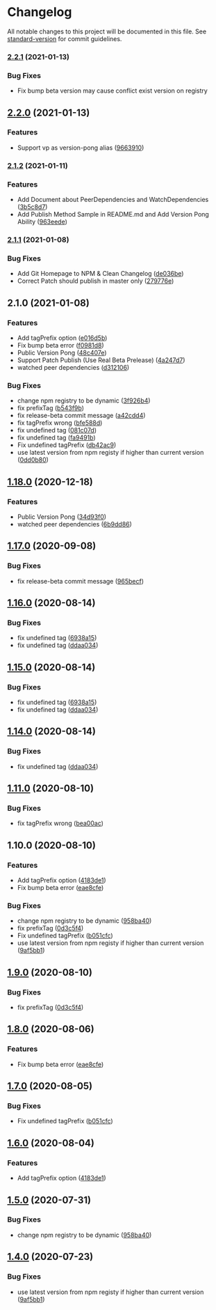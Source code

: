 # Changelog

All notable changes to this project will be documented in this file. See [standard-version](https://github.com/conventional-changelog/standard-version) for commit guidelines.

### [2.2.1](https://github.com/wongnai/version-pong/compare/v2.2.0...v2.2.1) (2021-01-13)


### Bug Fixes

* Fix bump beta version may cause conflict exist version on registry

## [2.2.0](https://github.com/wongnai/version-pong/compare/v2.1.2...v2.2.0) (2021-01-13)


### Features

* Support vp as version-pong alias ([9663910](https://github.com/wongnai/version-pong/commit/9663910a2c5b21dab51092294edbe17c9717d72a))

### [2.1.2](https://github.com/wongnai/version-pong/compare/v2.1.1...v2.1.2) (2021-01-11)


### Features

* Add Document about PeerDependencies and WatchDependencies ([3b5c8d7](https://github.com/wongnai/version-pong/commit/3b5c8d7c00bbbd5267b1bb9b5daaa41050e3e0cc))
* Add Publish Method Sample in README.md and Add Version Pong Ability ([963eede](https://github.com/wongnai/version-pong/commit/963eeded468cf7c9dbf322da005f77a766e228f6))

### [2.1.1](https://github.com/wongnai/version-pong/compare/v2.1.0...v2.1.1) (2021-01-08)


### Bug Fixes

* Add Git Homepage to NPM & Clean Changelog ([de036be](https://github.com/wongnai/version-pong/commit/de036be881ea2aea3a8cc216dbacabfc51c1fbd7))
* Correct Patch should publish in master only ([279776e](https://github.com/wongnai/version-pong/commit/279776ec4cf370ee15a9eaa748bd02dd00d11436))

## 2.1.0 (2021-01-08)


### Features

* Add tagPrefix option ([e016d5b](http://git.wndv.co:10022///commit/e016d5bb0bb1f9e54f2d058d55f8d5ba2dc15eb9))
* Fix bump beta error ([f0981d8](http://git.wndv.co:10022///commit/f0981d825161f5d5d4dcee8303411437a3b85f34))
* Public Version Pong ([48c407e](http://git.wndv.co:10022///commit/48c407ef4c689897abd79181c024eb03f4b9ce2a))
* Support Patch Publish (Use Real Beta Prelease) ([4a247d7](http://git.wndv.co:10022///commit/4a247d7903edff1f9af3460a0be36a46e25d2f5f))
* watched peer dependencies ([d312106](http://git.wndv.co:10022///commit/d31210672199506516d005c4ad737d8aa92ec814))


### Bug Fixes

* change npm registry to be dynamic ([3f926b4](http://git.wndv.co:10022///commit/3f926b40059a2494b3662a84bdec3077e9091185))
* fix prefixTag ([b543f9b](http://git.wndv.co:10022///commit/b543f9b37ec7d25f8cf0194a23a96f29c2af9209))
* fix release-beta commit message ([a42cdd4](http://git.wndv.co:10022///commit/a42cdd4b06fb0a44cdadc70a9f4db5e860f37be5))
* fix tagPrefix wrong ([bfe588d](http://git.wndv.co:10022///commit/bfe588d4f24ab7ddb7ecc641a72aed426e936191))
* fix undefined tag ([081c07d](http://git.wndv.co:10022///commit/081c07d6f64a54304b43255d32bed2b5de0e78d8))
* fix undefined tag ([fa9491b](http://git.wndv.co:10022///commit/fa9491ba882b0bb24e9949e0c917d6644969af7b))
* Fix undefined tagPrefix ([db42ac9](http://git.wndv.co:10022///commit/db42ac960f716c4550264f6873b787dc9ec98bf7))
* use latest version from npm registy if higher than current version ([0dd0b80](http://git.wndv.co:10022///commit/0dd0b80aca54d7789570aa5d979d462f3ea4465e))

## [1.18.0](http://git.wndv.co:10022///compare/v1.17.0...v1.18.0) (2020-12-18)


### Features

* Public Version Pong ([34d93f0](http://git.wndv.co:10022///commit/34d93f09345fd2eb1186c0d1b883bb07b740c193))
* watched peer dependencies ([6b9dd86](http://git.wndv.co:10022///commit/6b9dd86129e720fd12d0eed1e1ef2477d8a11f17))

## [1.17.0](http://git.wndv.co:10022///compare/v1.16.0...v1.17.0) (2020-09-08)


### Bug Fixes

* fix release-beta commit message ([965becf](http://git.wndv.co:10022///commit/965becfc87940d83e97bf6ae514f933fafae9c0b))

## [1.16.0](http://git.wndv.co:10022///compare/v1.11.0...v1.16.0) (2020-08-14)


### Bug Fixes

* fix undefined tag ([6938a15](http://git.wndv.co:10022///commit/6938a1569ea00361b5b1aae922940047d203d090))
* fix undefined tag ([ddaa034](http://git.wndv.co:10022///commit/ddaa03435ac7307cce67225534f2325b8abbec09))

## [1.15.0](http://git.wndv.co:10022///compare/v1.11.0...v1.15.0) (2020-08-14)


### Bug Fixes

* fix undefined tag ([6938a15](http://git.wndv.co:10022///commit/6938a1569ea00361b5b1aae922940047d203d090))
* fix undefined tag ([ddaa034](http://git.wndv.co:10022///commit/ddaa03435ac7307cce67225534f2325b8abbec09))

## [1.14.0](http://git.wndv.co:10022///compare/v1.11.0...v1.14.0) (2020-08-14)


### Bug Fixes

* fix undefined tag ([ddaa034](http://git.wndv.co:10022///commit/ddaa03435ac7307cce67225534f2325b8abbec09))

## [1.11.0](http://git.wndv.co:10022///compare/v1.9.0...v1.11.0) (2020-08-10)


### Bug Fixes

* fix tagPrefix wrong ([bea00ac](http://git.wndv.co:10022///commit/bea00ac6c3c263003f2cd3e649931c39a63f180e))

## 1.10.0 (2020-08-10)


### Features

* Add tagPrefix option ([4183de1](http://git.wndv.co:10022///commit/4183de18629f717d9fa0325819fed08e2e20bcea))
* Fix bump beta error ([eae8cfe](http://git.wndv.co:10022///commit/eae8cfebef4a491c61dfcd8216938e165b4f929b))


### Bug Fixes

* change npm registry to be dynamic ([958ba40](http://git.wndv.co:10022///commit/958ba40bbd09582e8be2b8b37b7578477d455711))
* fix prefixTag ([0d3c5f4](http://git.wndv.co:10022///commit/0d3c5f4fa6539c02c2f5fa11845bb579ee19ad65))
* Fix undefined tagPrefix ([b051cfc](http://git.wndv.co:10022///commit/b051cfc648792652ae04293bb43f2f9634d6e78d))
* use latest version from npm registy if higher than current version ([9af5bb1](http://git.wndv.co:10022///commit/9af5bb14c3ee16906b7a300006dabbbc56e16014))

## [1.9.0](http://git.wndv.co:10022///compare/v1.8.0...v1.9.0) (2020-08-10)


### Bug Fixes

* fix prefixTag ([0d3c5f4](http://git.wndv.co:10022///commit/0d3c5f4fa6539c02c2f5fa11845bb579ee19ad65))

## [1.8.0](http://git.wndv.co:10022///compare/v1.7.0...v1.8.0) (2020-08-06)


### Features

* Fix bump beta error ([eae8cfe](http://git.wndv.co:10022///commit/eae8cfebef4a491c61dfcd8216938e165b4f929b))

## [1.7.0](http://git.wndv.co:10022///compare/v1.6.0...v1.7.0) (2020-08-05)


### Bug Fixes

* Fix undefined tagPrefix ([b051cfc](http://git.wndv.co:10022///commit/b051cfc648792652ae04293bb43f2f9634d6e78d))

## [1.6.0](http://git.wndv.co:10022///compare/v1.5.0...v1.6.0) (2020-08-04)


### Features

* Add tagPrefix option ([4183de1](http://git.wndv.co:10022///commit/4183de18629f717d9fa0325819fed08e2e20bcea))

## [1.5.0](https://git.wndv.co///compare/v1.4.0...v1.5.0) (2020-07-31)


### Bug Fixes

* change npm registry to be dynamic ([958ba40](https://git.wndv.co///commit/958ba40bbd09582e8be2b8b37b7578477d455711))

## [1.4.0](https://git.wndv.co///compare/v1.3.0...v1.4.0) (2020-07-23)


### Bug Fixes

* use latest version from npm registy if higher than current version ([9af5bb1](https://git.wndv.co///commit/9af5bb14c3ee16906b7a300006dabbbc56e16014))
